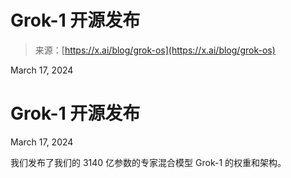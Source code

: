 <!--yml

category: 未分类

date: 2024-05-27 15:02:21

-->

# Grok-1 开源发布

> 来源：[https://x.ai/blog/grok-os](https://x.ai/blog/grok-os)

March 17, 2024

# Grok-1 开源发布

March 17, 2024

我们发布了我们的 3140 亿参数的专家混合模型 Grok-1 的权重和架构。
